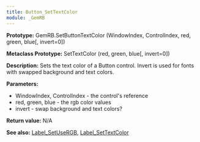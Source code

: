 ```yaml
---
title: Button_SetTextColor
module: _GemRB
---
```


**Prototype:** GemRB.SetButtonTextColor (WindowIndex, ControlIndex, red, green, blue[, invert=0])

**Metaclass Prototype:** SetTextColor (red, green, blue[, invert=0])

**Description:** Sets the text color of a Button control. Invert is used 
for fonts with swapped background and text colors.

**Parameters:**
  * WindowIndex, ControlIndex - the control's reference
  * red, green, blue - the rgb color values
  * invert - swap background and text colors?

**Return value:** N/A

**See also:** [Label_SetUseRGB](Label_SetUseRGB.md), [Label_SetTextColor](Label_SetTextColor.md)
